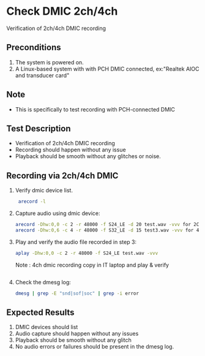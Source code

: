 # Check DMIC 2ch/4ch

Verification of 2ch/4ch DMIC recording 

## Preconditions
1. The system is powered on.
2. A Linux-based system with with PCH DMIC connected, ex:"Realtek AIOC and transducer card"

## Note
* This is specifically to test recording with PCH-connected DMIC


## Test Description
* Verification of 2ch/4ch DMIC recording 
* Recording should happen without any issue
* Playback should be smooth without any glitches or noise.

## Recording via 2ch/4ch DMIC
1. Verify dmic device list.
   ```bash
    arecord -l
    ```
2. Capture audio using dmic device:
    ```bash
    arecord -Dhw:0,0 -c 2 -r 48000 -f S24_LE -d 20 test.wav -vvv for 2Ch
    arecord -Dhw:0,6 -c 4 -r 48000 -f S32_LE -d 15 test3.wav -vvv for 4ch
    ```
3. Play and verify the audio file recorded in step 3:
    ```bash
    aplay -Dhw:0,0 -c 2 -r 48000 -f S24_LE test.wav -vvv 
    ```
   Note : 4ch dmic recording copy in IT laptop and play & verify 
    ```
4. Check the dmesg log:
    ```bash
    dmesg | grep -E "snd|sof|soc" | grep -i error
    ```


## Expected Results
1. DMIC devices should list
2. Audio capture should happen without any issues
3. Playback should be smooth without any glitch
4. No audio errors or failures should be present in the dmesg log.

